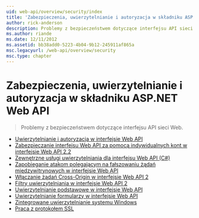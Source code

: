 ```yaml
---
uid: web-api/overview/security/index
title: 'Zabezpieczenia, uwierzytelnianie i autoryzacja w składniku ASP.NET Web API | Dokumentacja firmy Microsoft'
author: rick-anderson
description: Problemy z bezpieczeństwem dotyczące interfejsu API sieci Web.
ms.author: riande
ms.date: 12/11/2012
ms.assetid: bb38add0-5223-4b04-9b12-245911af865a
msc.legacyurl: /web-api/overview/security
msc.type: chapter
---
```

<a name="security-authentication-and-authorization-in-aspnet-web-api"></a>Zabezpieczenia, uwierzytelnianie i autoryzacja w składniku ASP.NET Web API
====================
> Problemy z bezpieczeństwem dotyczące interfejsu API sieci Web.


- [Uwierzytelnianie i autoryzacja w interfejsie Web API](authentication-and-authorization-in-aspnet-web-api.md)
- [Zabezpieczanie interfejsu Web API za pomocą indywidualnych kont w interfejsie Web API 2.2](individual-accounts-in-web-api.md)
- [Zewnętrzne usługi uwierzytelniania dla interfejsu Web API (C#)](external-authentication-services.md)
- [Zapobieganie atakom polegającym na fałszowaniu żądań międzywitrynowych w interfejsie Web API](preventing-cross-site-request-forgery-csrf-attacks.md)
- [Włączanie żądań Cross-Origin w interfejsie Web API 2](enabling-cross-origin-requests-in-web-api.md)
- [Filtry uwierzytelniania w interfejsie Web API 2](authentication-filters.md)
- [Uwierzytelnianie podstawowe w interfejsie Web API](basic-authentication.md)
- [Uwierzytelnianie formularzy w interfejsie Web API](forms-authentication.md)
- [Zintegrowane uwierzytelnianie systemu Windows](integrated-windows-authentication.md)
- [Praca z protokołem SSL](working-with-ssl-in-web-api.md)
